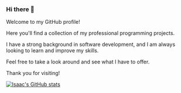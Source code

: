 ### Hi there 👋

Welcome to my GitHub profile!

Here you'll find a collection of my professional programming projects.

I have a strong background in software development, and I am always looking to learn and improve my skills.

Feel free to take a look around and see what I have to offer.

Thank you for visiting!

[![Isaac's GitHub stats](https://github-readme-stats.vercel.app/api?username=IP1llar)](https://github.com/IP1llar/github-readme-stats)
